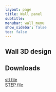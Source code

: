 ```yaml
---
layout: page
title: Wall panel
subtitle:
menubar: wall_menu
show_sidebar: false
toc: false
---
```


## Wall 3D design 
<html>
<script src="https://embed.github.com/view/3d/misaacson01/M3/gh-pages/parts/files/WallPanel140mm.stl"></script>
</html>


## Downloads
<html>
<a href="/M3/parts/files/WallPanel140mm.stl">stl file</a>
<br>
<a href="/M3/parts/files/WallPanel140mm.step">STEP file</a>
</html>
